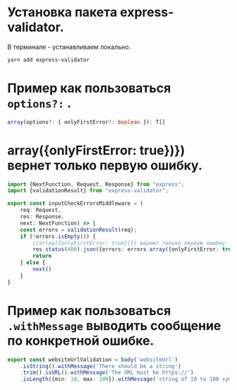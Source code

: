 # Установка пакета express-validator.  
В терминале - устанавливаем локально.
```bash
yarn add express-validator
```

# Пример как пользоваться `options?:`  .
```ts
array(options?: { onlyFirstError?: boolean }): T[] 
```
# array({onlyFirstError: true})}) вернет только первую ошибку.
```ts
import {NextFunction, Request, Response} from "express";
import {validationResult} from "express-validator";

export const inputCheckErrorsMiddleware = (
    req: Request,
    res: Response,
    next: NextFunction) => {
    const errors = validationResult(req);
    if (!errors.isEmpty()) {
        //array({onlyFirstError: true})}) вернет только первую ошибку.
        res.status(400).json({errors: errors.array({onlyFirstError: true})});
        return
    } else {
        next()
    }
}
```

# Пример как пользоваться  `.withMessage` выводить сообщение по конкретной ошибке.

```ts
export const websiteUrlValidation = body('websiteUrl')
    .isString().withMessage('There should be a string')
    .trim().isURL().withMessage('The URL must be https://')
    .isLength({min: 10, max: 100}).withMessage('string of 10 to 100 symbol.')
```

